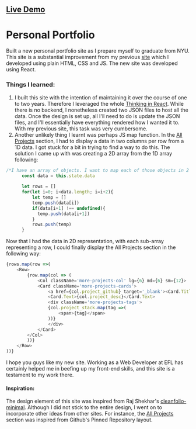 ## [Live Demo](https://super-smakager-483cda.netlify.app/)

# Personal Portfolio

Built a new personal portfolio site as I prepare myself to graduate from NYU. This site is a substantial improvement from my previous [site](https://zen-lamport-73b8cd.netlify.app) which I developed using plain HTML, CSS and JS. The 
new site was developed using React. 

### Things I learned:
1. I built this site with the intention of maintaining it over the course of one to two years. Therefore I leveraged the whole [Thinking in React](https://reactjs.org/docs/thinking-in-react.html). While there is no backend, I nonetheless created two JSON files to host all the data. Once the design is set up, all I'll need to do is update the JSON files, and I'll essentially have everything rendered how I wanted it to. With my previous site, this task was very cumbersome. 
2. Another unlikely thing I learnt was perhaps JS map function. In the [All Projects](https://www.ahmadfarhanishraq.com/#:~:text=All-,Projects,-Contactless%20Wallet) section, I had to display a data in two columns per row from a 1D data. I got stuck for a bit in trying to find a way to do this. The solution I came up with was creating a 2D array from the 1D array following: 
```Javascript
/*I have an array of objects. I want to map each of those objects in 2 cols per row*/ 
      const data = this.state.data
      
      let rows = []
      for(let i=0; i<data.length; i=i+2){
          let temp = []
          temp.push(data[i])
          if(data[i+1] !== undefined){
            temp.push(data[i+1])
          }
          rows.push(temp)
      }

```
Now that I had the data in 2D representation, with each sub-array representing a row, I could finally display the All Projects section in the following way:

```Javascript
{rows.map(row =>(
    <Row>
        {row.map(col => (
            <Col className='more-projects-col' lg={6} md={6} sm={12}>
            <Card className='more-projects-cards'>
                <a href={col.project_github} target='_blank'><Card.Title>{col.project_name}</Card.Title></a>
                <Card.Text>{col.project_desc}</Card.Text>
                <div className='more-projects-tags'>
                {col.project_stack.map(tag =>(
                    <span>{tag}</span>
                ))}
                </div>
            </Card>
        </Col>
        ))}
    </Row>
))}
```


I hope you guys like my new site. Working as a Web Developer at EFL has certainly helped me in beefing up my front-end skills, and this site is a testament to my work there. 

#### Inspiration:
The design element of this site was inspired from Raj Shekhar's [cleanfolio-minimal](https://github.com/rajshekhar26/cleanfolio-minimal). Although I did not stick to the entire design, I went on to incorporate other ideas from other sites. For instance, the [All Projects](https://www.ahmadfarhanishraq.com/#:~:text=All-,Projects,-Contactless%20Wallet) section was inspired from Github's Pinned Repository layout. 